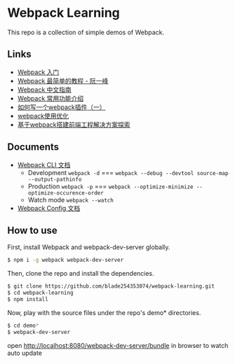 # Webpack Learning
This repo is a collection of simple demos of Webpack.

## Links
- [Webpack 入门](http://segmentfault.com/a/1190000002551952)
- [Webpack 最简单的教程 - 阮一峰](https://github.com/ruanyf/webpack-demos)
- [Webpack 中文指南](https://zhaoda.gitbooks.io/webpack/content/)
- [Webpack 常用功能介绍](http://segmentfault.com/a/1190000004172052)
- [如何写一个webpack插件（一）](https://github.com/lcxfs1991/blog/issues/1)
- [webpack使用优化](https://github.com/lcxfs1991/blog/issues/2)
- [基于webpack搭建前端工程解决方案探索](http://segmentfault.com/a/1190000003499526)

## Documents
- [Webpack CLI 文档](http://webpack.github.io/docs/cli.html)
    + Development `webpack -d` === `webpack --debug --devtool source-map --output-pathinfo`
    + Production `webpack -p` === `webpack --optimize-minimize --optimize-occurence-order`
    + Watch mode `webpack --watch`
- [Webpack Config 文档](http://webpack.github.io/docs/configuration.html)

## How to use
First, install Webpack and webpack-dev-server globally.
```bash
$ npm i -g webpack webpack-dev-server
```
Then, clone the repo and install the dependencies.
```bash
$ git clone https://github.com/blade254353074/webpack-learning.git
$ cd webpack-learning
$ npm install
```
Now, play with the source files under the repo's demo* directories.
```bash
$ cd demo*
$ webpack-dev-server
```
open [http://localhost:8080/webpack-dev-server/bundle](http://localhost:8080/webpack-dev-server/bundle) in browser to watch auto update
